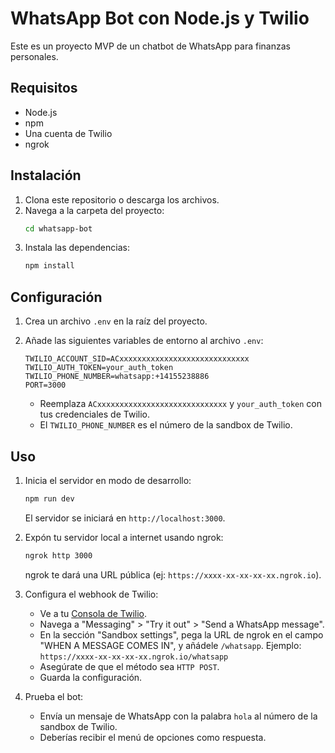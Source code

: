 # WhatsApp Bot con Node.js y Twilio

Este es un proyecto MVP de un chatbot de WhatsApp para finanzas personales.

## Requisitos

- Node.js
- npm
- Una cuenta de Twilio
- ngrok

## Instalación

1.  Clona este repositorio o descarga los archivos.
2.  Navega a la carpeta del proyecto:
    ```bash
    cd whatsapp-bot
    ```
3.  Instala las dependencias:
    ```bash
    npm install
    ```

## Configuración

1.  Crea un archivo `.env` en la raíz del proyecto.
2.  Añade las siguientes variables de entorno al archivo `.env`:

    ```
    TWILIO_ACCOUNT_SID=ACxxxxxxxxxxxxxxxxxxxxxxxxxxxxx
    TWILIO_AUTH_TOKEN=your_auth_token
    TWILIO_PHONE_NUMBER=whatsapp:+14155238886
    PORT=3000
    ```

    - Reemplaza `ACxxxxxxxxxxxxxxxxxxxxxxxxxxxxx` y `your_auth_token` con tus credenciales de Twilio.
    - El `TWILIO_PHONE_NUMBER` es el número de la sandbox de Twilio.

## Uso

1.  Inicia el servidor en modo de desarrollo:
    ```bash
    npm run dev
    ```
    El servidor se iniciará en `http://localhost:3000`.

2.  Expón tu servidor local a internet usando ngrok:
    ```bash
    ngrok http 3000
    ```
    ngrok te dará una URL pública (ej: `https://xxxx-xx-xx-xx-xx.ngrok.io`).

3.  Configura el webhook de Twilio:
    - Ve a tu [Consola de Twilio](https://www.twilio.com/console).
    - Navega a "Messaging" > "Try it out" > "Send a WhatsApp message".
    - En la sección "Sandbox settings", pega la URL de ngrok en el campo "WHEN A MESSAGE COMES IN", y añádele `/whatsapp`.
      Ejemplo: `https://xxxx-xx-xx-xx-xx.ngrok.io/whatsapp`
    - Asegúrate de que el método sea `HTTP POST`.
    - Guarda la configuración.

4.  Prueba el bot:
    - Envía un mensaje de WhatsApp con la palabra `hola` al número de la sandbox de Twilio.
    - Deberías recibir el menú de opciones como respuesta.





